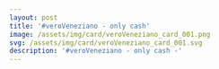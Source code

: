 ```yaml
---
layout: post
title: '#veroVeneziano - only cash'
image: /assets/img/card/veroVeneziano_card_001.png
svg: /assets/img/card/veroVeneziano_card_001.svg
description: '#veroVeneziano - only cash -'
---
```

